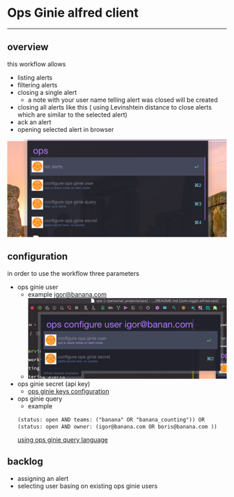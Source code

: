 # Ops Ginie alfred client
---
## overview
this workflow allows
- listing alerts
- filtering alerts
- closing a single alert
    - a note with your user name telling alert was closed will be created
- closing all alerts like this ( using Levinshtein distance to close alerts which are similar to the selected alert)
- ack an alert
- opening selected alert in browser

![](.README_images/main_view.png)


## configuration
in order to use the workflow three parameters
- ops ginie user
    - example igor@banana.com
    - ![](.README_images/d0e0917d.png)
- ops ginie secret (api key)
    - [ops ginie keys configuration](https://docs.opsgenie.com/docs/api-key-management)
- ops ginie query
    - example 
    ```
    (status: open AND teams: ("banana" OR "banana_counting")) OR (status: open AND owner: (igor@banana.com OR boris@banana.com ))
    ```
    [using ops ginie query language](https://docs.opsgenie.com/docs/alerts-search-query-help)



## backlog
- assigning an alert
- selecting user basing on existing ops ginie users
 